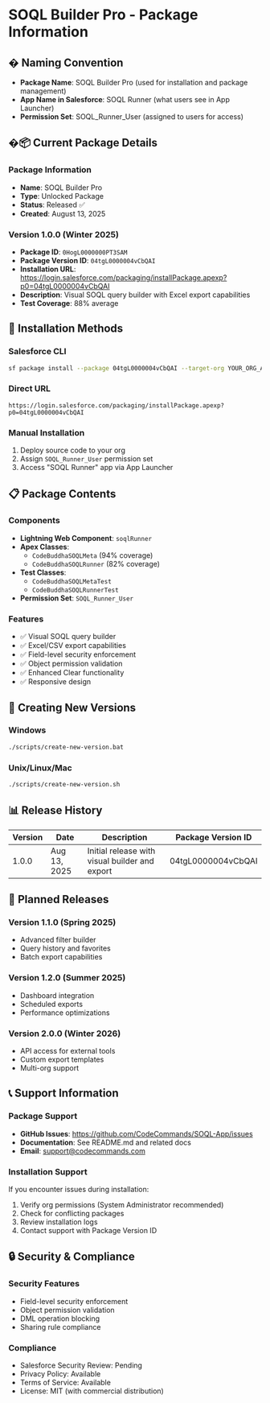# SOQL Builder Pro - Package Information

## � Naming Convention
- **Package Name**: SOQL Builder Pro (used for installation and package management)
- **App Name in Salesforce**: SOQL Runner (what users see in App Launcher)
- **Permission Set**: SOQL_Runner_User (assigned to users for access)

## �📦 Current Package Details

### **Package Information**
- **Name**: SOQL Builder Pro
- **Type**: Unlocked Package
- **Status**: Released ✅
- **Created**: August 13, 2025

### **Version 1.0.0 (Winter 2025)**
- **Package ID**: `0HogL0000000PT3SAM`
- **Package Version ID**: `04tgL0000004vCbQAI`
- **Installation URL**: https://login.salesforce.com/packaging/installPackage.apexp?p0=04tgL0000004vCbQAI
- **Description**: Visual SOQL query builder with Excel export capabilities
- **Test Coverage**: 88% average

## 🔧 Installation Methods

### **Salesforce CLI**
```bash
sf package install --package 04tgL0000004vCbQAI --target-org YOUR_ORG_ALIAS
```

### **Direct URL**
```
https://login.salesforce.com/packaging/installPackage.apexp?p0=04tgL0000004vCbQAI
```

### **Manual Installation**
1. Deploy source code to your org
2. Assign `SOQL_Runner_User` permission set
3. Access "SOQL Runner" app via App Launcher

## 📋 Package Contents

### **Components**
- **Lightning Web Component**: `soqlRunner`
- **Apex Classes**: 
  - `CodeBuddhaSOQLMeta` (94% coverage)
  - `CodeBuddhaSOQLRunner` (82% coverage)
- **Test Classes**:
  - `CodeBuddhaSOQLMetaTest`
  - `CodeBuddhaSOQLRunnerTest`
- **Permission Set**: `SOQL_Runner_User`

### **Features**
- ✅ Visual SOQL query builder
- ✅ Excel/CSV export capabilities
- ✅ Field-level security enforcement
- ✅ Object permission validation
- ✅ Enhanced Clear functionality
- ✅ Responsive design

## 🚀 Creating New Versions

### **Windows**
```bash
./scripts/create-new-version.bat
```

### **Unix/Linux/Mac**
```bash
./scripts/create-new-version.sh
```

## 📊 Release History

| Version | Date | Description | Package Version ID |
|---------|------|-------------|--------------------|
| 1.0.0 | Aug 13, 2025 | Initial release with visual builder and export | 04tgL0000004vCbQAI |

## 🔮 Planned Releases

### **Version 1.1.0 (Spring 2025)**
- Advanced filter builder
- Query history and favorites
- Batch export capabilities

### **Version 1.2.0 (Summer 2025)**
- Dashboard integration
- Scheduled exports
- Performance optimizations

### **Version 2.0.0 (Winter 2026)**
- API access for external tools
- Custom export templates
- Multi-org support

## 📞 Support Information

### **Package Support**
- **GitHub Issues**: https://github.com/CodeCommands/SOQL-App/issues
- **Documentation**: See README.md and related docs
- **Email**: support@codecommands.com

### **Installation Support**
If you encounter issues during installation:
1. Verify org permissions (System Administrator recommended)
2. Check for conflicting packages
3. Review installation logs
4. Contact support with Package Version ID

## 🔒 Security & Compliance

### **Security Features**
- Field-level security enforcement
- Object permission validation
- DML operation blocking
- Sharing rule compliance

### **Compliance**
- Salesforce Security Review: Pending
- Privacy Policy: Available
- Terms of Service: Available
- License: MIT (with commercial distribution)
